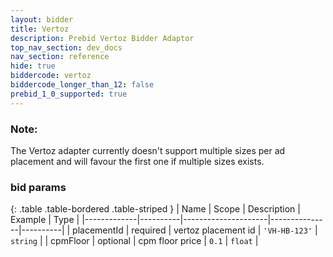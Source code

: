 ```yaml
---
layout: bidder
title: Vertoz
description: Prebid Vertoz Bidder Adaptor
top_nav_section: dev_docs
nav_section: reference
hide: true
biddercode: vertoz
biddercode_longer_than_12: false
prebid_1_0_supported: true
---
```


### Note:

The Vertoz adapter currently doesn't support multiple sizes per ad placement and will favour the first one if multiple sizes exists.

### bid params

{: .table .table-bordered .table-striped }
| Name        | Scope    | Description         | Example       | Type     |
|-------------|----------|---------------------|---------------|----------|
| placementId | required | vertoz placement id | `'VH-HB-123'` | `string` |
| cpmFloor    | optional | cpm floor price     | `0.1`         | `float`  |
